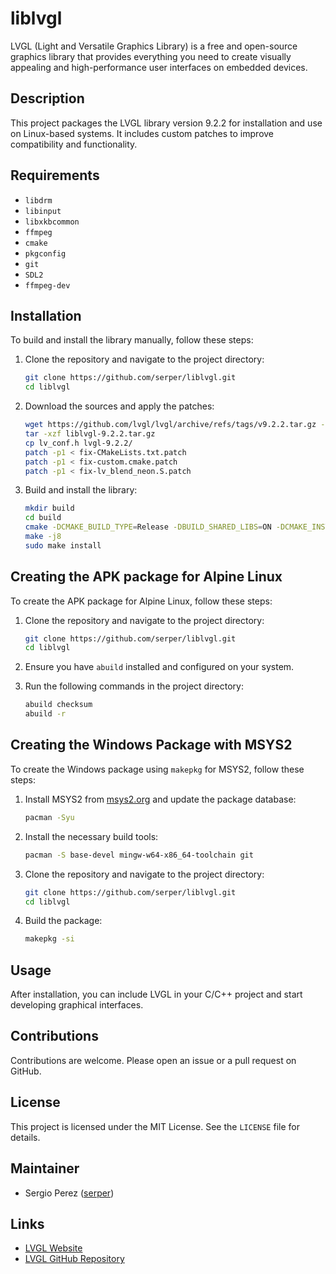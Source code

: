 # liblvgl

LVGL (Light and Versatile Graphics Library) is a free and open-source graphics library that provides everything you need to create visually appealing and high-performance user interfaces on embedded devices.

## Description

This project packages the LVGL library version 9.2.2 for installation and use on Linux-based systems. It includes custom patches to improve compatibility and functionality.

## Requirements

- `libdrm`
- `libinput`
- `libxkbcommon`
- `ffmpeg`
- `cmake`
- `pkgconfig`
- `git`
- `SDL2`
- `ffmpeg-dev`

## Installation

To build and install the library manually, follow these steps:

1. Clone the repository and navigate to the project directory:
    ```sh
    git clone https://github.com/serper/liblvgl.git
    cd liblvgl
    ```

2. Download the sources and apply the patches:
    ```sh
    wget https://github.com/lvgl/lvgl/archive/refs/tags/v9.2.2.tar.gz -O liblvgl-9.2.2.tar.gz
    tar -xzf liblvgl-9.2.2.tar.gz
    cp lv_conf.h lvgl-9.2.2/
    patch -p1 < fix-CMakeLists.txt.patch
    patch -p1 < fix-custom.cmake.patch
    patch -p1 < fix-lv_blend_neon.S.patch
    ```

3. Build and install the library:
    ```sh
    mkdir build
    cd build
    cmake -DCMAKE_BUILD_TYPE=Release -DBUILD_SHARED_LIBS=ON -DCMAKE_INSTALL_PREFIX=/usr -DLV_CONF_BUILD_DISABLE_DEMOS=0 -DLV_CONF_BUILD_DISABLE_EXAMPLES=0 ..
    make -j8
    sudo make install
    ```

## Creating the APK package for Alpine Linux

To create the APK package for Alpine Linux, follow these steps:

1. Clone the repository and navigate to the project directory:
    ```sh
    git clone https://github.com/serper/liblvgl.git
    cd liblvgl
    ```

2. Ensure you have `abuild` installed and configured on your system.

3. Run the following commands in the project directory:
    ```sh
    abuild checksum
    abuild -r
    ```

## Creating the Windows Package with MSYS2

To create the Windows package using `makepkg` for MSYS2, follow these steps:

1. Install MSYS2 from [msys2.org](https://www.msys2.org/) and update the package database:
    ```sh
    pacman -Syu
    ```

2. Install the necessary build tools:
    ```sh
    pacman -S base-devel mingw-w64-x86_64-toolchain git
    ```

3. Clone the repository and navigate to the project directory:
    ```sh
    git clone https://github.com/serper/liblvgl.git
    cd liblvgl
    ```

4. Build the package:
    ```sh
    makepkg -si
    ```

## Usage

After installation, you can include LVGL in your C/C++ project and start developing graphical interfaces.

## Contributions

Contributions are welcome. Please open an issue or a pull request on GitHub.

## License

This project is licensed under the MIT License. See the `LICENSE` file for details.

## Maintainer

- Sergio Perez ([serper](https://github.com/serper))

## Links

- [LVGL Website](https://lvgl.io)
- [LVGL GitHub Repository](https://github.com/lvgl/lvgl)